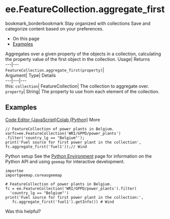 
#  ee.FeatureCollection.aggregate_first
bookmark_borderbookmark Stay organized with collections  Save and categorize content based on your preferences.
  * On this page
  * [Examples](https://developers.google.com/earth-engine/apidocs/ee-featurecollection-aggregate_first#examples)


Aggregates over a given property of the objects in a collection, calculating the property value of the first object in the collection. 
Usage| Returns  
---|---  
`FeatureCollection.aggregate_first(property)`|   
Argument| Type| Details  
---|---|---  
this: `collection`| FeatureCollection| The collection to aggregate over.  
`property`| String| The property to use from each element of the collection.  
## Examples
[Code Editor (JavaScript)](https://developers.google.com/earth-engine/apidocs/ee-featurecollection-aggregate_first#code-editor-javascript-sample)[Colab (Python)](https://developers.google.com/earth-engine/apidocs/ee-featurecollection-aggregate_first#colab-python-sample) More
```
// FeatureCollection of power plants in Belgium.
varfc=ee.FeatureCollection('WRI/GPPD/power_plants')
.filter('country_lg == "Belgium"');
print('Fuel source for first power plant in the collection',
fc.aggregate_first('fuel1'));// Wind
```
Python setup
See the [ Python Environment](https://developers.google.com/earth-engine/guides/python_install) page for information on the Python API and using `geemap` for interactive development.
```
importee
importgeemap.coreasgeemap
```
```
# FeatureCollection of power plants in Belgium.
fc = ee.FeatureCollection('WRI/GPPD/power_plants').filter(
  'country_lg == "Belgium"')
print('Fuel source for first power plant in the collection:',
   fc.aggregate_first('fuel1').getInfo()) # Wind
```

Was this helpful?
